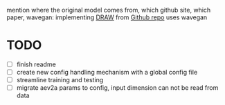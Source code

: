 mention where the original model comes from, which github site, which paper, wavegan:
implementing [DRAW](https://arxiv.org/abs/1502.04623)
from [Github repo](https://github.com/kvfrans/draw-color)
uses wavegan

# TODO
- [ ] finish readme
- [ ] create new config handling mechanism with a global config file
- [ ] streamline training and testing
- [ ] migrate aev2a params to config, input dimension can not be read from data
